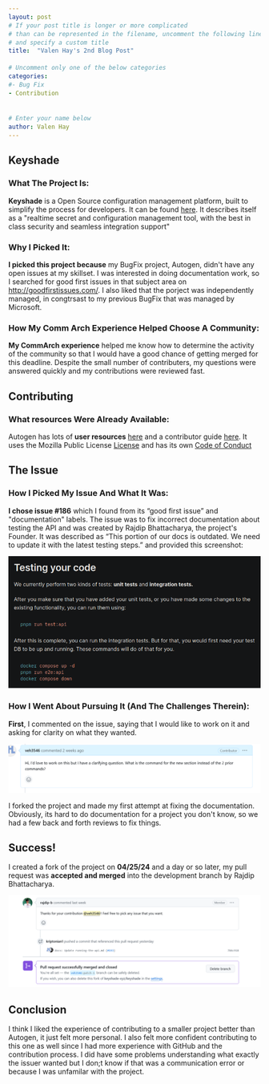 ```yaml
---
layout: post
# If your post title is longer or more complicated
# than can be represented in the filename, uncomment the following line
# and specify a custom title
title:  "Valen Hay's 2nd Blog Post"

# Uncomment only one of the below categories
categories: 
#- Bug Fix
- Contribution


# Enter your name below
author: Valen Hay
---
```

## **Keyshade**
### What The Project Is:
**Keyshade** is a Open Source configuration management platform, built to simplify the process for developers. It can be found [here](https://github.com/keyshade-xyz/keyshade). It describes itself as a "realtime secret and configuration management tool, with the best in class security and seamless integration support"

### Why I Picked It:
**I picked this project because** my BugFix project, Autogen, didn't have any open issues at my skillset. I was interested in doing documentation work, so I searched for good first issues in that subject area on http://goodfirstissues.com/. I also liked that the porject was independently managed, in congtrsast to my previous BugFix that was managed by Microsoft.  

### How My Comm Arch Experience Helped Choose A Community:

**My CommArch experience** helped me know how to determine the activity of the community so that I would have a good chance of getting merged for this deadline. Despite the small number of contributers, my questions were answered quickly and my contributions were reviewed fast. 

## **Contributing**
### What resources Were Already Available:
Autogen has lots of **user resources** [here](https://docs.keyshade.xyz/) and a contributor guide [here](https://github.com/keyshade-xyz/keyshade/blob/develop/CONTRIBUTING.md).  It uses the Mozilla Public License [License](https://github.com/keyshade-xyz/keyshade/blob/develop/LICENSE) and has its own [Code of Conduct](https://github.com/keyshade-xyz/keyshade/blob/develop/CODE_OF_CONDUCT.md)

## **The Issue**
### How I Picked My Issue And What It Was:
**I chose issue  #186** which I found from its “good first issue” and "documentation" labels. The issue was to fix incorrect documentation about testing the API and was created by Rajdip Bhattacharya, the project's Founder.  It was described as “This portion of our docs is outdated. We need to update it with the latest testing steps.” and provided this screenshot:

![screenshot of outdated documentation](../assets\2024-05-06-valenhay-contribution\outdated.png)

### How I Went About Pursuing It (And The Challenges Therein): 
**First**, I commented on the issue, saying that I would like to work on it and asking for clarity on what they wanted. 

![screenshot of my comment](../assets\2024-05-06-valenhay-contribution\comment.png)

I forked the project and made my first attempt at fixing the documentation. Obviously, its hard to do documentation for a project you don't know, so we had a few back and forth reviews to fix things.

## **Success!**
I created a fork of the project on **04/25/24** and a day or so later, my pull request was **accepted and merged** into the development branch by Rajdip Bhattacharya. 

![screenshot of the approval comment](../assets/2024-05-06-valenhay-contribution/accept.png)

## **Conclusion**
I think I liked the experience of contributing to a smaller project better than Autogen, it just felt more personal. I also felt more confident contributing to this one as well since I had more experience with GitHub and the contribution process. I did have some problems understanding what exactly the issuer wanted but I don;t know if that was a communication error or because I was unfamilar with the project.






